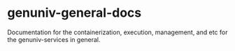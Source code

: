 # genuniv-general-docs
Documentation for the containerization, execution, management, and etc for the genuniv-services in general. 
